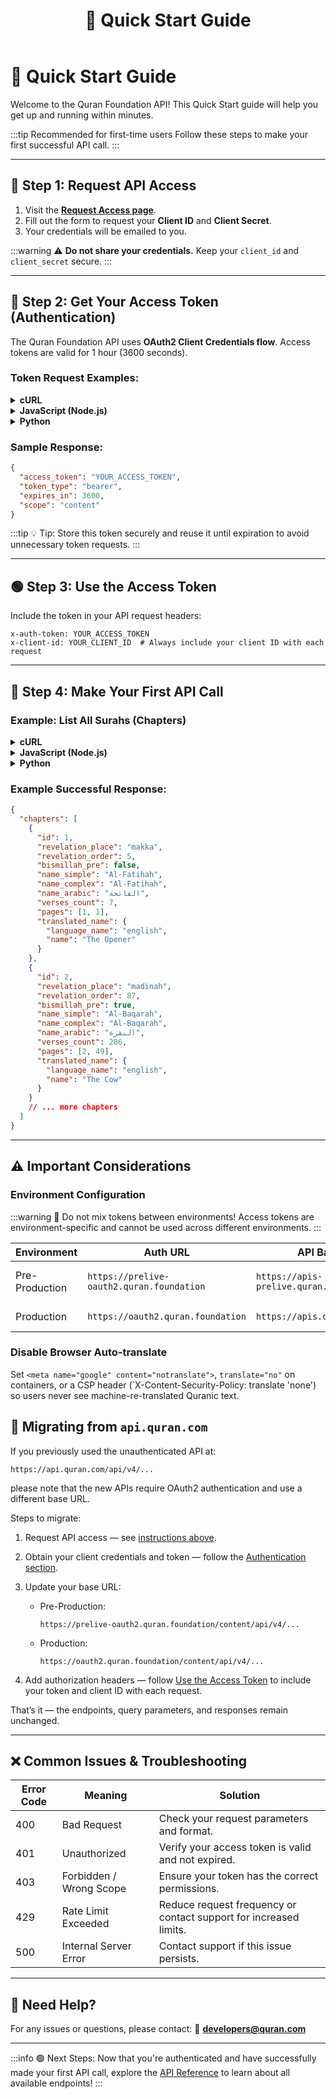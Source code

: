 ﻿---
id: index
title: 🚀 Quick Start Guide
sidebar_label: Quick Start
---

# 🚀 Quick Start Guide

Welcome to the Quran Foundation API! This Quick Start guide will help you get up and running within minutes.

:::tip Recommended for first-time users
Follow these steps to make your first successful API call.
:::

---

## 📩 Step 1: Request API Access

1. Visit the **[Request Access page](https://api-docs.quran.foundation/request-access)**.
2. Fill out the form to request your **Client ID** and **Client Secret**.
3. Your credentials will be emailed to you.

:::warning
⚠️ **Do not share your credentials.** Keep your ``client_id`` and ``client_secret`` secure.
:::

---

## 🔑 Step 2: Get Your Access Token (Authentication)

The Quran Foundation API uses **OAuth2 Client Credentials flow**. Access tokens are valid for 1 hour (3600 seconds).

### Token Request Examples:

<details>
<summary><b>cURL</b></summary>

```bash
curl --request POST \
  --url https://prelive-oauth2.quran.foundation/oauth2/token \
  --user 'YOUR_CLIENT_ID:YOUR_CLIENT_SECRET' \
  --header 'Content-Type: application/x-www-form-urlencoded' \
  --data 'grant_type=client_credentials&scope=content'
```
</details>

<details>
<summary><b>JavaScript (Node.js)</b></summary>

```javascript
const axios = require('axios');

async function getAccessToken() {
  const clientId = 'YOUR_CLIENT_ID';
  const clientSecret = 'YOUR_CLIENT_SECRET';

  const auth = Buffer.from(`${clientId}:${clientSecret}`).toString('base64');

  try {
    const response = await axios({
      method: 'post',
      url: 'https://prelive-oauth2.quran.foundation/oauth2/token',
      headers: {
        'Authorization': `Basic ${auth}`,
        'Content-Type': 'application/x-www-form-urlencoded'
      },
      data: 'grant_type=client_credentials&scope=content'
    });

    return response.data.access_token;
  } catch (error) {
    console.error('Error getting access token:', error);
  }
}
```
</details>

<details>
<summary><b>Python</b></summary>

```python
import requests

def get_access_token():
    client_id = 'YOUR_CLIENT_ID'
    client_secret = 'YOUR_CLIENT_SECRET'

    response = requests.post(
        'https://prelive-oauth2.quran.foundation/oauth2/token',
        auth=(client_id, client_secret),
        headers={'Content-Type': 'application/x-www-form-urlencoded'},
        data='grant_type=client_credentials&scope=content'
    )

    return response.json()['access_token']
```
</details>

### Sample Response:

```json
{
  "access_token": "YOUR_ACCESS_TOKEN",
  "token_type": "bearer",
  "expires_in": 3600,
  "scope": "content"
}
```

:::tip
💡 Tip: Store this token securely and reuse it until expiration to avoid unnecessary token requests.
:::

---

## 🟢 Step 3: Use the Access Token

Include the token in your API request headers:

```http
x-auth-token: YOUR_ACCESS_TOKEN
x-client-id: YOUR_CLIENT_ID  # Always include your client ID with each request
```

---

## 📂 Step 4: Make Your First API Call

### Example: List All Surahs (Chapters)

<details>
<summary><b>cURL</b></summary>

```bash
curl --request GET \
  --url https://apis-prelive.quran.foundation/content/api/v4/chapters \
  --header "x-auth-token: YOUR_ACCESS_TOKEN" \
  --header "x-client-id: YOUR_CLIENT_ID"
```
</details>

<details>
<summary><b>JavaScript (Node.js)</b></summary>

```javascript
const axios = require('axios');

async function getChapters(accessToken, clientId) {
  try {
    const response = await axios({
      method: 'get',
      url: 'https://apis-prelive.quran.foundation/content/api/v4/chapters',
      headers: {
        'x-auth-token': accessToken,
        'x-client-id': clientId
      }
    });

    return response.data;
  } catch (error) {
    console.error('Error fetching chapters:', error);
  }
}
```
</details>

<details>
<summary><b>Python</b></summary>

```python
import requests

def get_chapters(access_token, client_id):
    response = requests.get(
        'https://apis-prelive.quran.foundation/content/api/v4/chapters',
        headers={
            'x-auth-token': access_token,
            'x-client-id': client_id
        }
    )

    return response.json()
```
</details>

### Example Successful Response:

```json
{
  "chapters": [
    {
      "id": 1,
      "revelation_place": "makka",
      "revelation_order": 5,
      "bismillah_pre": false,
      "name_simple": "Al-Fatihah",
      "name_complex": "Al-Fatihah",
      "name_arabic": "الفاتحة",
      "verses_count": 7,
      "pages": [1, 1],
      "translated_name": {
        "language_name": "english",
        "name": "The Opener"
      }
    },
    {
      "id": 2,
      "revelation_place": "madinah",
      "revelation_order": 87,
      "bismillah_pre": true,
      "name_simple": "Al-Baqarah",
      "name_complex": "Al-Baqarah",
      "name_arabic": "البقرة",
      "verses_count": 286,
      "pages": [2, 49],
      "translated_name": {
        "language_name": "english",
        "name": "The Cow"
      }
    }
    // ... more chapters
  ]
}
```

---

## ⚠️ Important Considerations

### Environment Configuration

:::warning
🚩 Do not mix tokens between environments! Access tokens are environment-specific and cannot be used across different environments.
:::


| Environment    | Auth URL                                | API Base URL                            | Usage                   |
| -------------- | --------------------------------------- | --------------------------------------- | ----------------------- |
| Pre-Production | `https://prelive-oauth2.quran.foundation` | `https://apis-prelive.quran.foundation` | For testing and development |
| Production     | `https://oauth2.quran.foundation`       | `https://apis.quran.foundation`         | For live applications   |
### Disable Browser Auto-translate

Set `<meta name="google" content="notranslate">`, `translate="no"` on containers, or a CSP header (`X-Content-Security-Policy: translate 'none') so users never see machine-re-translated Quranic text.

## 🔄 Migrating from `api.quran.com`

If you previously used the unauthenticated API at:

```
https://api.quran.com/api/v4/...
```

please note that the new APIs require OAuth2 authentication and use a different base URL.

Steps to migrate:

1. Request API access — see [instructions above](#step-1-request-api-access).
2. Obtain your client credentials and token — follow the [Authentication section](#step-2-get-your-access-token-authentication).
3. Update your base URL:
   - Pre-Production:

     ```
     https://prelive-oauth2.quran.foundation/content/api/v4/...
     ```

   - Production:

     ```
     https://oauth2.quran.foundation/content/api/v4/...
     ```

4. Add authorization headers — follow [Use the Access Token](#step-3-use-the-access-token) to include your token and client ID with each request.

That’s it — the endpoints, query parameters, and responses remain unchanged.


---

## ❌ Common Issues & Troubleshooting

| Error Code | Meaning                 | Solution                                        |
| ---------- | ----------------------- | ----------------------------------------------- |
| 400        | Bad Request             | Check your request parameters and format.       |
| 401        | Unauthorized            | Verify your access token is valid and not expired. |
| 403        | Forbidden / Wrong Scope | Ensure your token has the correct permissions.  |
| 429        | Rate Limit Exceeded     | Reduce request frequency or contact support for increased limits. |
| 500        | Internal Server Error   | Contact support if this issue persists.         |

---

## 💼 Need Help?

For any issues or questions, please contact:
📧 **developers@quran.com**

---

:::info 🟢 Next Steps:
Now that you're authenticated and have successfully made your first API call, explore the [API Reference](/docs/category/content-apis) to learn about all available endpoints!
:::
